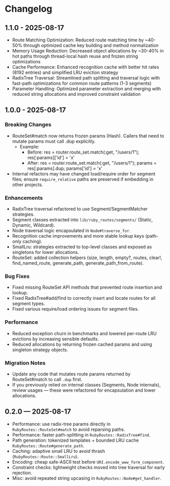 # Changelog

## 1.1.0 - 2025-08-17

- Route Matching Optimization: Reduced route matching time by ~40-50% through optimized cache key building and method normalization
- Memory Usage Reduction: Decreased object allocations by ~30-40% in hot paths through thread-local hash reuse and frozen string optimizations
- Cache Performance: Enhanced recognition cache with better hit rates (8192 entries) and simplified LRU eviction strategy
- RadixTree Traversal: Streamlined path splitting and traversal logic with fast-path optimizations for common route patterns (1-3 segments)
- Parameter Handling: Optimized parameter extraction and merging with reduced string allocations and improved constraint validation

## 1.0.0 - 2025-08-17

### Breaking Changes

- RouteSet#match now returns frozen params (Hash). Callers that need to mutate params must call .dup explicitly.
  - Example:
    - Before: res = router.route_set.match(:get, "/users/1"); res[:params]['id'] = 'x'
    - After: res = router.route_set.match(:get, "/users/1"); params = res[:params].dup; params['id'] = 'x'
- Internal refactors may have changed load/require order for segment files; ensure `require_relative` paths are preserved if embedding in other projects.

### Enhancements

- RadixTree traversal refactored to use Segment/SegmentMatcher strategies.
- Segment classes extracted into `lib/ruby_routes/segments/` (Static, Dynamic, Wildcard).
- Node traversal logic encapsulated in `Node#traverse_for`.
- Recognition cache improvements and more stable lookup keys (path-only caching).
- SmallLru: strategies extracted to top-level classes and exposed as singletons for lower allocations.
- RouteSet: added collection helpers (size, length, empty?, routes, clear!, find_named_route, generate_path, generate_path_from_route).

### Bug Fixes

- Fixed missing RouteSet API methods that prevented route insertion and lookup.
- Fixed RadixTree#add/find to correctly insert and locate routes for all segment types.
- Fixed various require/load ordering issues for segment files.

### Performance

- Reduced exception churn in benchmarks and lowered per-route LRU evictions by increasing sensible defaults.
- Reduced allocations by returning frozen cached params and using singleton strategy objects.

### Migration Notes

- Update any code that mutates route params returned by RouteSet#match to call `.dup` first.
- If you previously relied on internal classes (Segments, Node internals), review usages — these were refactored for encapsulation and lower allocations.

## 0.2.0 — 2025-08-17

- Performance: use radix-tree params directly in `RubyRoutes::RouteSet#match` to avoid reparsing paths.
- Performance: faster path-splitting in `RubyRoutes::RadixTree#find`.
- Path generation: tokenized templates + bounded LRU cache `RubyRoutes::Route#generate_path`.
- Caching: adaptive small LRU to avoid thrash (`RubyRoutes::Route::SmallLru`).
- Encoding: cheap safe-ASCII test before `URI.encode_www_form_component`.
- Constraint checks: lightweight checks moved into tree traversal for early rejection.
- Misc: avoid repeated string upcasing in `RubyRoutes::Node#get_handler`.
